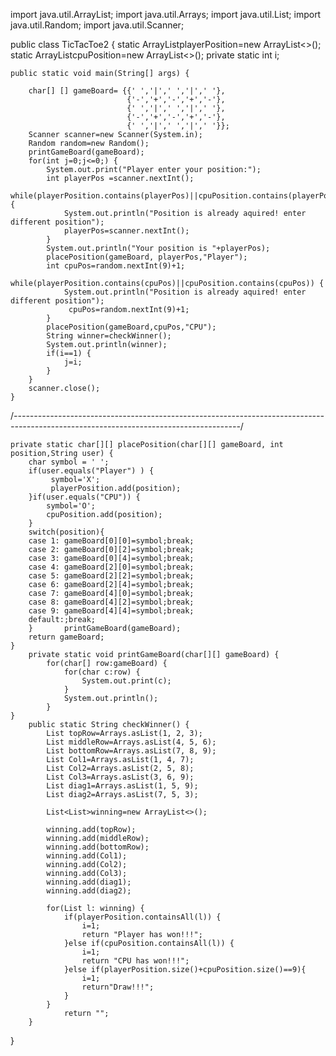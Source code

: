 import java.util.ArrayList;
import java.util.Arrays;
import java.util.List;
import java.util.Random;
import java.util.Scanner;

public class TicTacToe2 {
	static ArrayList<Integer>playerPosition=new ArrayList<>();
	static ArrayList<Integer>cpuPosition=new ArrayList<>();
	private static int i;

	public static void main(String[] args) {
		
		char[] [] gameBoard= {{' ','|',' ','|',' '},
				              {'-','+','-','+','-'},
				              {' ','|',' ','|',' '},
				              {'-','+','-','+','-'},
				              {' ','|',' ','|',' '}};
		Scanner scanner=new Scanner(System.in);
		Random random=new Random();		
	   	printGameBoard(gameBoard);
		for(int j=0;j<=0;) {
			System.out.print("Player enter your position:");
			int playerPos =scanner.nextInt();
			while(playerPosition.contains(playerPos)||cpuPosition.contains(playerPos)) {
				System.out.println("Position is already aquired! enter different position");
				playerPos=scanner.nextInt();
			}
			System.out.println("Your position is "+playerPos);
			placePosition(gameBoard, playerPos,"Player");
			int cpuPos=random.nextInt(9)+1;
			while(playerPosition.contains(cpuPos)||cpuPosition.contains(cpuPos)) {
				System.out.println("Position is already aquired! enter different position");
				 cpuPos=random.nextInt(9)+1;
			}
			placePosition(gameBoard,cpuPos,"CPU");
			String winner=checkWinner();
			System.out.println(winner);
			if(i==1) {
				j=i;
			}
		}
		scanner.close();
	}
/*--------------------------------------------------------------------------------------------------------------------------------------*/
	
	private static char[][] placePosition(char[][] gameBoard, int position,String user) {
		char symbol = ' ';
		if(user.equals("Player") ) {
			 symbol='X';
			 playerPosition.add(position);
		}if(user.equals("CPU")) {
			symbol='O';
			cpuPosition.add(position);
		}
		switch(position){
		case 1: gameBoard[0][0]=symbol;break;
		case 2: gameBoard[0][2]=symbol;break;
		case 3: gameBoard[0][4]=symbol;break;
		case 4: gameBoard[2][0]=symbol;break;
		case 5: gameBoard[2][2]=symbol;break;
		case 6: gameBoard[2][4]=symbol;break;
		case 7: gameBoard[4][0]=symbol;break;
		case 8: gameBoard[4][2]=symbol;break;
		case 9: gameBoard[4][4]=symbol;break;
		default:;break;
		} 	   	printGameBoard(gameBoard);
		return gameBoard;
	}
		private static void printGameBoard(char[][] gameBoard) {
			for(char[] row:gameBoard) {
				for(char c:row) {
					System.out.print(c);
				}
				System.out.println();
			}
	}
		public static String checkWinner() {
			List topRow=Arrays.asList(1, 2, 3);
			List middleRow=Arrays.asList(4, 5, 6);
			List bottomRow=Arrays.asList(7, 8, 9);
			List Col1=Arrays.asList(1, 4, 7);
			List Col2=Arrays.asList(2, 5, 8);
			List Col3=Arrays.asList(3, 6, 9);
			List diag1=Arrays.asList(1, 5, 9);
			List diag2=Arrays.asList(7, 5, 3);
			
			List<List>winning=new ArrayList<>();
			
			winning.add(topRow);
			winning.add(middleRow);
		    winning.add(bottomRow);
			winning.add(Col1);
			winning.add(Col2);
			winning.add(Col3);
			winning.add(diag1);
			winning.add(diag2);
			
			for(List l: winning) {
				if(playerPosition.containsAll(l)) { 
					i=1;
					return "Player has won!!!";
				}else if(cpuPosition.containsAll(l)) {
					i=1;
					return "CPU has won!!!";
				}else if(playerPosition.size()+cpuPosition.size()==9){
					i=1;
					return"Draw!!!";
				} 
			}
				return "";
		}
}
